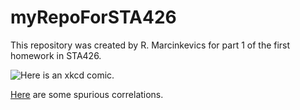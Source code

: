 # myRepoForSTA426
This repository was created by R. Marcinkevics for part 1 of the first homework in STA426.

![Here](https://www.explainxkcd.com/wiki/images/9/9c/correlation.png) is an xkcd comic.

[Here](http://www.tylervigen.com/spurious-correlations) are some spurious correlations.
